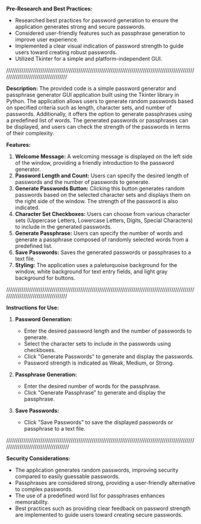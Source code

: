 **Pre-Research and Best Practices:**
- Researched best practices for password generation to ensure the application generates strong and secure passwords.
- Considered user-friendly features such as passphrase generation to improve user experience.
- Implemented a clear visual indication of password strength to guide users toward creating robust passwords.
- Utilized Tkinter for a simple and platform-independent GUI.
  
///////////////////////////////////////////////////////////////////////////////////////////////////////////////////////////////////

**Description:**
The provided code is a simple password generator and passphrase generator GUI application built using the Tkinter library in Python. The application allows users to generate random passwords based on specified criteria such as length, character sets, and number of passwords. Additionally, it offers the option to generate passphrases using a predefined list of words. The generated passwords or passphrases can be displayed, and users can check the strength of the passwords in terms of their complexity.

**Features:**
1. **Welcome Message:** A welcoming message is displayed on the left side of the window, providing a friendly introduction to the password generator.
2. **Password Length and Count:** Users can specify the desired length of passwords and the number of passwords to generate.
3. **Generate Passwords Button:** Clicking this button generates random passwords based on the selected character sets and displays them on the right side of the window. The strength of the password is also indicated.
4. **Character Set Checkboxes:** Users can choose from various character sets (Uppercase Letters, Lowercase Letters, Digits, Special Characters) to include in the generated passwords.
5. **Generate Passphrase:** Users can specify the number of words and generate a passphrase composed of randomly selected words from a predefined list.
6. **Save Passwords:** Saves the generated passwords or passphrases to a text file.
7. **Styling:** The application uses a paleturquoise background for the window, white background for text entry fields, and light gray background for buttons.

///////////////////////////////////////////////////////////////////////////////////////////////////////////////////////////////////

**Instructions for Use:**
1. **Password Generation:**
   - Enter the desired password length and the number of passwords to generate.
   - Select the character sets to include in the passwords using checkboxes.
   - Click "Generate Passwords" to generate and display the passwords.
   - Password strength is indicated as Weak, Medium, or Strong.

2. **Passphrase Generation:**
   - Enter the desired number of words for the passphrase.
   - Click "Generate Passphrase" to generate and display the passphrase.

3. **Save Passwords:**
   - Click "Save Passwords" to save the displayed passwords or passphrase to a text file.


////////////////////////////////////////////////////////////////////////////////////////////////////////////////////////////////////

**Security Considerations:**
- The application generates random passwords, improving security compared to easily guessable passwords.
- Passphrases are considered strong, providing a user-friendly alternative to complex passwords.
- The use of a predefined word list for passphrases enhances memorability.
- Best practices such as providing clear feedback on password strength are implemented to guide users toward creating secure passwords.



